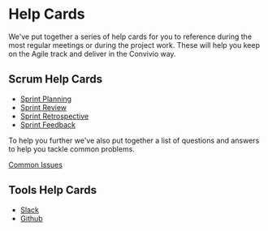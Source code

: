 # Help Cards

We've put together a series of help cards for you to reference during the most regular meetings or during the project work. These will help you keep on the Agile track and deliver in the Convivio way.

## Scrum Help Cards

* [Sprint Planning](/delivery_recipe/help-cards/sprint-planning.md)
* [Sprint Review](/delivery_recipe/help-cards/sprint-review.md)
* [Sprint Retrospective](/delivery_recipe/help-cards/sprint-retrospective.md)
* [Sprint Feedback](/delivery_recipe/help-cards/product_owner_feedback.md)

To help you further we've also put together a list of questions and answers to help you tackle common problems.

[Common Issues](/delivery_recipe/help-cards/common-issues.md)

## Tools Help Cards

* [Slack](/delivery_recipe/help-cards/tool-slack.md)
* [Github](/delivery_recipe/help-cards/tool-github.md)
